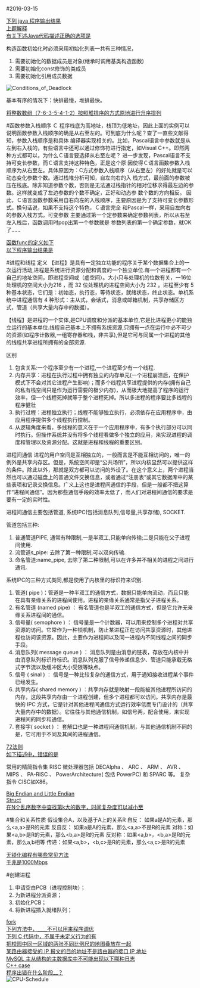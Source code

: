 #2016-03-15

[下列 java 程序输出结果](http://www.nowcoder.com/test/question/done?tid=2644081&qid=25372#summary)  
[上题解释](http://stackoverflow.com/questions/3637936/java-integer-equals-vs)  
[有关下述Java代码描述正确的选项是](http://www.nowcoder.com/test/question/done?tid=2644081&qid=25374#summary)  

构造函数初始化时必须采用初始化列表一共有三种情况， 
1. 需要初始化的数据成员是对象(继承时调用基类构造函数) 
2. 需要初始化const修饰的类成员 
3. 需要初始化引用成员数据

![Conditions_of_Deadlock](https://1.bp.blogspot.com/-79zJN18IXdY/Vudxn3q5M9I/AAAAAAAAAFo/sRvVLvJN0ZQNGMoMit_LjyjaDLgRjpceQ/s1600/conditions_of_deadlock.png)

基本有序的情况下：快排最慢，堆排最快。

[将整数数组（7-6-3-5-4-1-2）按照堆排序的方式原地进行升序排列](http://www.nowcoder.com/test/question/done?tid=2645093&qid=25400#summary)  

#函数参数入栈顺序
Ｃ 程序栈底为高地址，栈顶为低地址，因此上面的实例可以说明函数参数入栈顺序的确是从右至左的。可到底为什么呢？查了一直些文献得知，参数入栈顺序是和具体 编译器实现相关的。比如，Pascal语言中参数就是从左到右入栈的，有些语言中还可以通过修饰符进行指定，如Visual C++。即然两种方式都可以，为什么Ｃ语言要选择从右至左呢？
进一步发现，Pascal语言不支持可变长参数，而Ｃ语言支持这种特色，正是这个原 因使得Ｃ语言函数参数入栈顺序为从右至左。具体原因为：C方式参数入栈顺序（从右至左）的好处就是可以动态变化参数个数。通过栈堆分析可知，自左向右的入 栈方式，最前面的参数被压在栈底。除非知道参数个数，否则是无法通过栈指针的相对位移求得最左边的参数。这样就变成了左边参数的个数不确定，正好和动态参 数个数的方向相反。
因此，Ｃ语言函数参数采用自右向左的入栈顺序，主要原因是为了支持可变长参数形式。换句话说，如果不支持这个特色，Ｃ语言完全 和Pascal一样，采用自左向右的参数入栈方式。可变参数 主要通过第一个定参数来确定参数列表，所以从右至左入栈后，函数调用时pop出第一个参数就是 参数列表的第一个确定参数，就OK了……

[函数func的定义如下](http://www.nowcoder.com/test/question/done?tid=2645093&qid=25401#summary)  
[以下程序输出结果是](http://www.nowcoder.com/test/question/done?tid=2645093&qid=25405#summary)  

#进程和线程
定义
【进程】是具有一定独立功能的程序关于某个数据集合上的一次运行活动,进程是系统进行资源分配和调度的一个独立单位.每一个进程都有一个自己的地址空间，即进程空间或（虚空间）。大小只与处理机的位数有关，一16位处理机的空间大小为216 ，而 32 位处理机的进程空间大小为 232 。进程至少有 5 种基本状态，它们是：初始态，执行态，等待状态，就绪状态，终止状态。单机系统中进程通信有 4 种形式：主从式，会话式，消息或邮箱机制，共享存储区方式，管道（共享大量内存中的数据）。

【线程】是进程的一个实体,是CPU调度和分派的基本单位,它是比进程更小的能独立运行的基本单位.线程自己基本上不拥有系统资源,只拥有一点在运行中必不可少的资源(如程序计数器,一组寄存器和栈，非共享),但是它可与同属一个进程的其他的线程共享进程所拥有的全部资源.

区别

1. 包含关系:一个程序至少有一个进程,一个进程至少有一个线程.
2. 内存共享：进程在执行过程中拥有独立的内存单元(一个进程崩溃后，在保护模式下不会对其它进程产生影响)；而多个线程共享进程提供的内存(拥有自己的私有栈空间只是作为运行需要的极少内存)，从而极大地提高了程序的运行效率，但一个线程死掉就等于整个进程死掉。所以多进程的程序要比多线程的程序健壮
3. 执行过程：进程独立执行；线程不能够独立执行，必须依存在应用程序中，由应用程序提供多个线程执行控制。
4. 从逻辑角度来看，多线程的意义在于一个应用程序中，有多个执行部分可以同时执行。但操作系统并没有将多个线程看做多个独立的应用，来实现进程的调度和管理以及资源分配。这就是进程和线程的重要区别。

进程间通信
进程的用户空间是互相独立的，一般而言是不能互相访问的，唯一的例外是共享内存区。但是，系统空间却是“公共场所”，所以内核显然可以提供这样的条件。除此以外，那就是双方都可以访问的外设了。在这个意义上，两个进程当然也可以通过磁盘上的普通文件交换信息，或者通过“注册表”或其它数据库中的某些表项和记录交换信息。广义上这也是进程间通信的手段，但是一般都不把这算作“进程间通信”。因为那些通信手段的效率太低了，而人们对进程间通信的要求是要有一定的实时性。 

进程间通信主要包括管道, 系统IPC(包括消息队列,信号量,共享存储), SOCKET.

管道包括三种:

1. 普通管道PIPE, 通常有种限制,一是半双工,只能单向传输;二是只能在父子进程间使用. 
2. 流管道s_pipe: 去除了第一种限制,可以双向传输. 
3. 命名管道:name_pipe, 去除了第二种限制,可以在许多并不相关的进程之间进行通讯.

系统IPC的三种方式类同,都是使用了内核里的标识符来识别. 

1. 管道( pipe )：管道是一种半双工的通信方式，数据只能单向流动，而且只能在具有亲缘关系的进程间使用。进程的亲缘关系通常是指父子进程关系。
2. 有名管道 (named pipe) ： 有名管道也是半双工的通信方式，但是它允许无亲缘关系进程间的通信。
3. 信号量( semophore ) ： 信号量是一个计数器，可以用来控制多个进程对共享资源的访问。它常作为一种锁机制，防止某进程正在访问共享资源时，其他进程也访问该资源。因此，主要作为进程间以及同一进程内不同线程之间的同步手段。
4. 消息队列( message queue ) ： 消息队列是由消息的链表，存放在内核中并由消息队列标识符标识。消息队列克服了信号传递信息少、管道只能承载无格式字节流以及缓冲区大小受限等缺点。
5. 信号 ( sinal ) ： 信号是一种比较复杂的通信方式，用于通知接收进程某个事件已经发生。
6. 共享内存( shared memory ) ：共享内存就是映射一段能被其他进程所访问的内存，这段共享内存由一个进程创建，但多个进程都可以访问。共享内存是最快的 IPC 方式，它是针对其他进程间通信方式运行效率低而专门设计的（共享大量内存中的数据）。它往往与其他通信机制，如信号两，配合使用，来实现进程间的同步和通信。
7. 套接字( socket ) ： 套解口也是一种进程间通信机制，与其他通信机制不同的是，它可用于不同及其间的进程通信。

[72法则](http://www.nowcoder.com/test/question/done?tid=2645093&qid=25407#summary)  
[如下描述中，错误的是](http://www.nowcoder.com/test/question/done?tid=2647594&qid=25453#summary)  

常用的精简指令集 RISC 微处理器包括 DECAlpha 、 ARC 、 ARM 、 AVR 、 MIPS 、 PA-RISC 、 PowerArchitecture( 包括 PowerPC) 和 SPARC 等。 复杂指令 CISC如X86。

[Big Endian and Little Endian](http://www.nowcoder.com/test/question/done?tid=2648248&qid=2915#summary)  
[Struct](http://www.nowcoder.com/test/question/done?tid=2648248&qid=4045#summary)  
[在N个乱序数字中查找第k大的数字，时间复杂度可以减小至](http://www.nowcoder.com/test/question/done?tid=2648248&qid=2910#summary)  

#集合和关系性质
假设集合A，以及基于A上的关系R
自反： 如果a是A的元素，那么<a,a>是R的元素 
反自反： 如果a是A的元素，那么<a,a>不是R的元素 
对称：如果<a,b>是R的元素，那么<b,a>是R的元素 
反对称：如果<a,b>，<b,a>是R的元素，那么a,b相等 
传递：如果<a,b>，<b,c>是R的元素，那么<a,c>是R的元素

[无锁化编程有哪些常见方法](http://www.nowcoder.com/test/question/done?tid=2648248&qid=4043#summary)  
[千兆是1000Mbps](http://www.nowcoder.com/test/question/done?tid=2648248&qid=4041#summary)  

#创建进程
1. 申请空白PCB（进程控制块）；
2. 为新进程分派资源；
3. 初始化PCB；
4. 将新进程插入就绪队列；

[fork](http://www.nowcoder.com/test/question/done?tid=2649176&qid=1023#summary)  
[下列方法中，____不可以用来程序调优](http://www.nowcoder.com/test/question/done?tid=2649176&qid=1028#summary)  
[下列 C 代码中，不属于未定义行为的有](http://www.nowcoder.com/test/question/done?tid=2649176&qid=1047#summary)  
[把校园中同一区域的两张不同比例尺的地图叠放在一起](http://www.nowcoder.com/test/question/done?tid=2649176&qid=1049#summary)  
[
某路由器接受的 IP 报文的目的地址不是路由器的接口 IP 地址](http://www.nowcoder.com/test/question/done?tid=2649176&qid=1052#summary)  
[MySQL 主从结构的主数据库中不可能出现以下哪种日志](http://www.nowcoder.com/test/question/done?tid=2649176&qid=1055#summary)  
[C++ case](http://blog.csdn.net/szchtx/article/details/21647159)  
[程序出错在什么阶段__？](http://www.nowcoder.com/test/question/done?tid=2649176&qid=1231#summary)  
![CPU-Schedule](https://2.bp.blogspot.com/-kktCh1VVdGw/VufwX7F0TXI/AAAAAAAAAF4/ws6K2mFozRUjrEO_vY50y0lOHA_p-sISg/s1600/cpu_schedule.png)  
